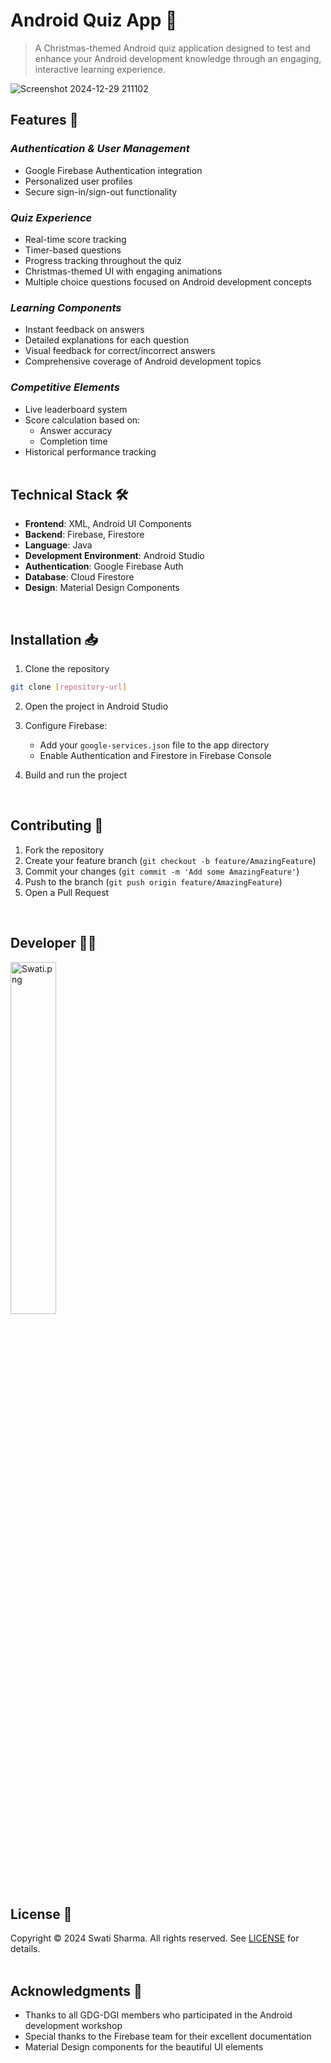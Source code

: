 # Android Quiz App 🎄

> A Christmas-themed Android quiz application designed to test and enhance your Android development knowledge through an engaging, interactive learning experience.

![Screenshot 2024-12-29 211102](https://github.com/user-attachments/assets/13c57697-8afb-4b37-8bd5-d48bf5c9ceaa)

## Features 🌟

### *Authentication & User Management*
- Google Firebase Authentication integration
- Personalized user profiles
- Secure sign-in/sign-out functionality

### *Quiz Experience*
- Real-time score tracking
- Timer-based questions
- Progress tracking throughout the quiz
- Christmas-themed UI with engaging animations
- Multiple choice questions focused on Android development concepts

### *Learning Components*
- Instant feedback on answers
- Detailed explanations for each question
- Visual feedback for correct/incorrect answers
- Comprehensive coverage of Android development topics

### *Competitive Elements*
- Live leaderboard system
- Score calculation based on:
  - Answer accuracy
  - Completion time
- Historical performance tracking
<br/><br/>

## Technical Stack 🛠

- **Frontend**: XML, Android UI Components
- **Backend**: Firebase, Firestore
- **Language**: Java
- **Development Environment**: Android Studio
- **Authentication**: Google Firebase Auth
- **Database**: Cloud Firestore
- **Design**: Material Design Components
<br/>

## Installation 📥

1. Clone the repository
```bash
git clone [repository-url]
```

2. Open the project in Android Studio

3. Configure Firebase:
   - Add your `google-services.json` file to the app directory
   - Enable Authentication and Firestore in Firebase Console

4. Build and run the project
<br/>

## Contributing 🤝

1. Fork the repository
2. Create your feature branch (`git checkout -b feature/AmazingFeature`)
3. Commit your changes (`git commit -m 'Add some AmazingFeature'`)
4. Push to the branch (`git push origin feature/AmazingFeature`)
5. Open a Pull Request
<br/>

## Developer 👩‍💻
<a href="https://github.com/swatified" target="_blank">
<img src="https://i.ibb.co/Hrg2YTY/image.png"
     alt="Swati.png" width="38%" height="auto">
</a>

## License 📄

Copyright © 2024 Swati Sharma. All rights reserved.
See [LICENSE](LICENSE.md) for details.
<br/><br/>

## Acknowledgments 🙏

- Thanks to all GDG-DGI members who participated in the Android development workshop
- Special thanks to the Firebase team for their excellent documentation
- Material Design components for the beautiful UI elements

